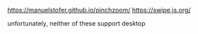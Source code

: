 https://manuelstofer.github.io/pinchzoom/
https://swipe.js.org/

unfortunately, neither of these support desktop